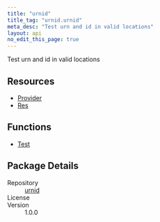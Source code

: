 ```yaml
---
title: "urnid"
title_tag: "urnid.urnid"
meta_desc: "Test urn and id in valid locations"
layout: api
no_edit_this_page: true
---
```


<!-- WARNING: this file was generated by test. -->
<!-- Do not edit by hand unless you're certain you know what you are doing! -->

Test urn and id in valid locations

<h2 id="resources">Resources</h2>
<ul class="api">
    <li><a href="provider/" title="Provider">Provider</a></li>
    <li><a href="res/" title="Res">Res</a></li>
</ul>

<h2 id="functions">Functions</h2>
<ul class="api">
    <li><a href="test/" title="Test">Test</a></li>
</ul>

<h2 id="package-details">Package Details</h2>
<dl class="package-details">
	<dt>Repository</dt>
	<dd><a href="">urnid </a></dd>
	<dt>License</dt>
	<dd></dd>
	<dt>Version</dt>
	<dd>1.0.0</dd>
</dl>

